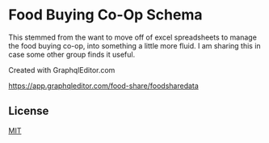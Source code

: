# Food Buying Co-Op Schema

This stemmed from the want to move off of excel spreadsheets to manage the food buying co-op, into something a little more fluid.  I am sharing this in case some other group finds it useful.

Created with GraphqlEditor.com

https://app.graphqleditor.com/food-share/foodsharedata

## License

[MIT](https://github.com/swbullis/food-group-buy-coop-qgl-schema/blob/master/LICENSE)

